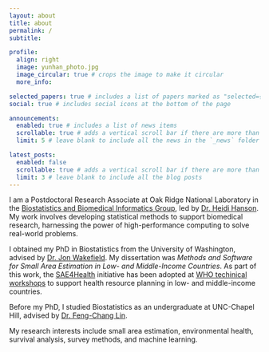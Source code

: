 ```yaml
---
layout: about
title: about
permalink: /
subtitle: 

profile:
  align: right
  image: yunhan_photo.jpg
  image_circular: true # crops the image to make it circular
  more_info: 

selected_papers: true # includes a list of papers marked as "selected={true}"
social: true # includes social icons at the bottom of the page

announcements:
  enabled: true # includes a list of news items
  scrollable: true # adds a vertical scroll bar if there are more than 3 news items
  limit: 5 # leave blank to include all the news in the `_news` folder

latest_posts:
  enabled: false
  scrollable: true # adds a vertical scroll bar if there are more than 3 new posts items
  limit: 3 # leave blank to include all the blog posts
---
```


I am a Postdoctoral Research Associate at Oak Ridge National Laboratory in the <a href="https://www.ornl.gov/group/biostatistics-multiscale-systems" target="_blank">Biostatistics and Biomedical Informatics Group</a>, led by <a href="https://www.ornl.gov/staff-profile/heidi-hanson" target="_blank">Dr. Heidi Hanson</a>. My work involves developing statistical methods to support biomedical research, harnessing the power of high-performance computing to solve real-world problems.

I obtained my PhD in Biostatistics from the University of Washington, advised by <a href="https://faculty.washington.edu/jonno/" target="_blank">Dr. Jon Wakefield</a>. My dissertation was *Methods and Software for Small Area Estimation in Low- and Middle-Income Countries*. As part of this work, the <a href="https://sae4health.stat.uw.edu/" target="_blank">SAE4Health</a> initiative has been adopted at <a href="https://sae4health.stat.uw.edu/impact/WHO_workshop_series/" target="_blank">WHO techinical workshops</a> to support health resource planning in low- and middle-income countries. 

Before my PhD, I studied Biostatistics as an undergraduate at UNC-Chapel Hill, advised by <a href="https://sph.unc.edu/adv_profile/feng-chang-lin-phd/" target="_blank">Dr. Feng-Chang Lin</a>.


My research interests include small area estimation, environmental health, survival analysis, survey methods, and machine learning.

<br>

<!-- I am currently a Postdoctoral Research Associate at Oak Ridge National Laboratory in the Biostatistics and Biomedical Informatics Group, led by <a href="https://www.ornl.gov/staff-profile/heidi-hanson" target="_blank">Dr. Heidi Hanson</a>. I develop statistical and computational tools to support biomedical research and population health,  harnessing the power of high-performance computing to solve real-world problems. 

I obtained my PhD in Biostatistics at the University of Washington, advised by <a href="https://faculty.washington.edu/jonno/" target="_blank">Dr. Jon Wakefield</a>. My dissertation, *Methods and Software for Small Area Estimation in Low- and Middle-Income Countries*, integrated design-based inference from survey sampling with Bayesian smoothing, leading to new methods for estimating key health indicators, and algorithms for producing urban/rural classifications for countries. To make these tools more accessible and impactful, I led the development for the sae4health R Shiny app and contrtibued to the <a href="https://sae4health.stat.uw.edu/" target="_blank">SAE4Health</a> initiative, which has been adopted at <a href="https://sae4health.stat.uw.edu/impact/WHO_workshop_series/" target="_blank">WHO techinical workshops</a> to support health resource planning in low- and middle-income countries. -->